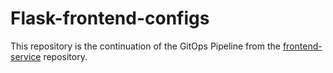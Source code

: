 # Flask-frontend-configs

This repository is the continuation of the GitOps Pipeline from the [frontend-service](https://github.com/deepanshu-rawat6/flask-frontend-service) repository.